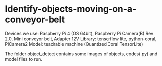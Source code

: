 # Identify-objects-moving-on-a-conveyor-belt
Devices we use: Raspberry Pi 4 (OS 64bit), Raspberry Pi Camera(B) Rev 2.0, Mini conveyor belt, Adapter 12V
Library: tensorflow lite, python-coral, PiCamera2
Model: teachable machine (Quantized Coral TensorLite)

The folder object_detect contains some images of objects, codes(.py) and model files to run. 